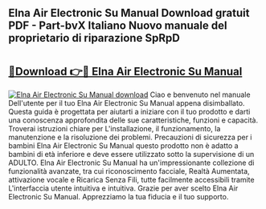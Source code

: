 ## Elna Air Electronic Su Manual Download gratuit PDF - Part-bvX Italiano Nuovo manuale del proprietario di riparazione SpRpD

# <h2><a href="http://dfgn1b.blite.top/?on=Elna+Air+Electronic+Su+Manual">🔗Download 👉🔴 Elna Air Electronic Su Manual</a></h2>

[![Elna Air Electronic Su Manual download](https://i.imgur.com/lujVjoI.png)](http://dfgn1b.blite.top/?on=Elna+Air+Electronic+Su+Manual)
Ciao e benvenuto nel manuale Dell'utente per il tuo Elna Air Electronic Su Manual appena disimballato. Questa guida è progettata per aiutarti a iniziare con il tuo prodotto e darti una conoscenza approfondita delle sue caratteristiche, funzioni e capacità. Troverai istruzioni chiare per L'installazione, il funzionamento, la manutenzione e la risoluzione dei problemi. Precauzioni di sicurezza per i bambini Elna Air Electronic Su Manual questo prodotto non è adatto a bambini di età inferiore e deve essere utilizzato sotto la supervisione di un ADULTO. Elna Air Electronic Su Manual ha un'impressionante collezione di funzionalità avanzate, tra cui riconoscimento facciale, Realtà Aumentata, attivazione vocale e Ricarica Senza Fili, tutte facilmente accessibili tramite L'interfaccia utente intuitiva e intuitiva. Grazie per aver scelto Elna Air Electronic Su Manual. Apprezziamo la tua fiducia e il tuo supporto.

